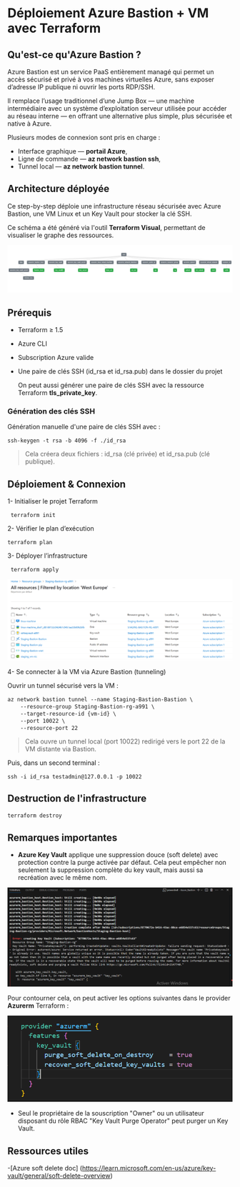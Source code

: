 # Déploiement Azure Bastion + VM avec Terraform
## Qu'est-ce qu'Azure Bastion ?
Azure Bastion est un service PaaS entièrement managé qui permet un accès sécurisé et privé à vos machines virtuelles Azure, sans exposer d’adresse IP publique ni ouvrir les ports RDP/SSH.

Il remplace l’usage traditionnel d’une Jump Box — une machine intermédiaire avec un système d’exploitation serveur utilisée pour accéder au réseau interne — en offrant une alternative plus simple, plus sécurisée et native à Azure.

Plusieurs modes de connexion sont pris en charge :

- Interface graphique — **portail Azure**,
- Ligne de commande — **az network bastion ssh**,
- Tunnel local — **az network bastion tunnel**.

## Architecture déployée
Ce step-by-step déploie une infrastructure réseau sécurisée avec Azure Bastion, une VM Linux et un Key Vault pour stocker la clé SSH.

Ce schéma a été généré via l'outil **Terraform Visual**, permettant de visualiser le graphe des ressources.

![Terraform plan](Pictures/Plan_architecture.png)
## Prérequis
- Terraform ≥ 1.5
- Azure CLI
- Subscription Azure valide
- Une paire de clés SSH (id_rsa et id_rsa.pub) dans le dossier du projet
    
    On peut aussi générer une paire de clés SSH avec la ressource Terraform **tls_private_key**.

### Génération des clés SSH
Génération manuelle d'une paire de clés SSH avec :

    ssh-keygen -t rsa -b 4096 -f ./id_rsa
 > Cela créera deux fichiers : id_rsa (clé privée) et id_rsa.pub (clé publique).   

## Déploiement & Connexion
1- Initialiser le projet Terraform

     terraform init
2- Vérifier le plan d’exécution

    terraform plan
3- Déployer l’infrastructure

     terraform apply

![terraform apply](Pictures/All_resources.png)   

4- Se connecter à la VM via Azure Bastion (tunneling)

Ouvrir un tunnel sécurisé vers la VM :

    az network bastion tunnel --name Staging-Bastion-Bastion \
        --resource-group Staging-Bastion-rg-a991 \
        --target-resource-id {vm-id} \
        --port 10022 \
        --resource-port 22
  > Cela ouvre un tunnel local (port 10022) redirigé vers le port 22 de la VM distante via Bastion.

 Puis, dans un second terminal :

    ssh -i id_rsa testadmin@127.0.0.1 -p 10022  
## Destruction de l'infrastructure

    terraform destroy
## Remarques importantes
- **Azure Key Vault** applique une suppression douce (soft delete) avec protection contre la purge activée par défaut. Cela peut empêcher non seulement la suppression complète du key vault, mais aussi sa recréation avec le même nom.

![terraform recreate infra](Pictures/Deleted_key_vault.png)

Pour contourner cela, on peut activer les options suivantes dans le provider **Azurerm** Terraform :

![azurerm_provider](Pictures/Purge_recover_key_vault.png)
- Seul le propriétaire de la souscription "Owner" ou un utilisateur disposant du rôle RBAC "Key Vault Purge Operator" peut purger un Key Vault.

## Ressources utiles
-[Azure soft delete doc] (https://learn.microsoft.com/en-us/azure/key-vault/general/soft-delete-overview)